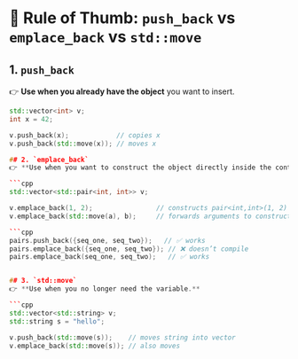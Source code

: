 # 📌 Rule of Thumb: `push_back` vs `emplace_back` vs `std::move`

## 1. `push_back`
👉 **Use when you already have the object** you want to insert.  

```cpp
std::vector<int> v;
int x = 42;

v.push_back(x);            // copies x
v.push_back(std::move(x)); // moves x

## 2. `emplace_back`
👉 **Use when you want to construct the object directly inside the container.** you want to insert.

```cpp
std::vector<std::pair<int, int>> v;

v.emplace_back(1, 2);                // constructs pair<int,int>(1, 2) in place
v.emplace_back(std::move(a), b);     // forwards arguments to constructor

```cpp
pairs.push_back({seq_one, seq_two});   // ✅ works
pairs.emplace_back({seq_one, seq_two}); // ❌ doesn’t compile
pairs.emplace_back(seq_one, seq_two);   // ✅ works


## 3. `std::move`
👉 **Use when you no longer need the variable.**

```cpp
std::vector<std::string> v;
std::string s = "hello";

v.push_back(std::move(s));    // moves string into vector
v.emplace_back(std::move(s)); // also moves
